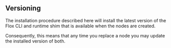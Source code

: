 <!-- markdownlint-disable MD041 -->
## Versioning

The installation procedure described here will install the latest version of the Flox CLI and runtime shim that is available when the nodes are created.

Consequently, this means that any time you replace a node you may update the installed version of both.
<!-- markdownlint-enable MD041 -->

